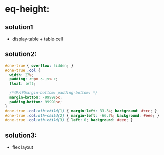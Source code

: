 # eq-height:

## solution1
+ display-table + table-cell

## solution2:
```css
#one-true { overflow: hidden; }
#one-true .col {
  width: 27%;
  padding: 30px 3.15% 0;
  float: left;

  /*很大的margin-bottom/ padding-bottom: */
  margin-bottom: -99999px;
  padding-bottom: 99999px;
}
#one-true .col:nth-child(1) { margin-left: 33.3%; background: #ccc; }
#one-true .col:nth-child(2) { margin-left: -66.3%; background: #eee; }
#one-true .col:nth-child(3) { left: 0; background: #eee; }


```

## solution3:
+ flex layout